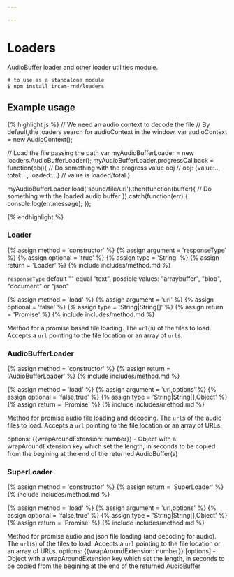 ```yaml
---

---
```


# Loaders


AudioBuffer loader and other loader utilities module.

~~~
# to use as a standalone module
$ npm install ircam-rnd/loaders
~~~

## Example usage

{% highlight js %}
  // We need an audio context to decode the file
  // By default,the loaders search for audioContext in the window.
  var audioContext = new AudioContext();

  // Load the file passing the path
  var myAudioBufferLoader = new loaders.AudioBufferLoader();
  myAudioBufferLoader.progressCallback = function(obj){
    // Do something with the progress value obj
    // obj: {value:.., total:..., loaded:...}
    // value is loaded/total
  }

  myAudioBufferLoader.load('sound/file/url').then(function(buffer){
    // Do something with the loaded audio buffer
  }).catch(function(err) {
    console.log(err.message);
  });

{% endhighlight %}

### Loader

{% assign method = 'constructor' %}
{% assign argument = 'responseType' %}
{% assign optional = 'true' %}
{% assign type = 'String' %}
{% assign return = 'Loader' %}
{% include includes/method.md %}

`responseType` default "" equal "text", possible values: "arraybuffer", "blob", "document" or "json"

{% assign method = 'load' %}
{% assign argument = 'url' %}
{% assign optional = 'false' %}
{% assign type = 'String|String[]' %}
{% assign return = 'Promise' %}
{% include includes/method.md %}

Method for a promise based file loading.
The `url`(s) of the files to load. Accepts a `url` pointing to the file location or an array of `url`s.

### AudioBufferLoader

{% assign method = 'constructor' %}
{% assign return = 'AudioBufferLoader' %}
{% include includes/method.md %}

{% assign method = 'load' %}
{% assign argument = 'url,options' %}
{% assign optional = 'false,true' %}
{% assign type = 'String|String[],Object' %}
{% assign return = 'Promise' %}
{% include includes/method.md %}

Method for promise audio file loading and decoding.
The `url`s of the audio files to load. Accepts a `url` pointing to the file location or an array of URLs.

options: \{\{wrapAroundExtension: number\}\} - Object with a wrapAroundExtension key which set the length, in seconds to be copied from the begining at the end of the returned AudioBuffer(s)

### SuperLoader

{% assign method = 'constructor' %}
{% assign return = 'SuperLoader' %}
{% include includes/method.md %}

{% assign method = 'load' %}
{% assign argument = 'url,options' %}
{% assign optional = 'false,true' %}
{% assign type = 'String|String[],Object' %}
{% assign return = 'Promise' %}
{% include includes/method.md %}

Method for promise audio and json file loading (and decoding for audio).
The `url`(s) of the files to load. Accepts a `url` pointing to the file location or an array of URLs.
options: \{\{wrapAroundExtension: number\}\} [options] - Object with a wrapAroundExtension key which set the length, in seconds to be copied from the begining at the end of the returned AudioBuffer

